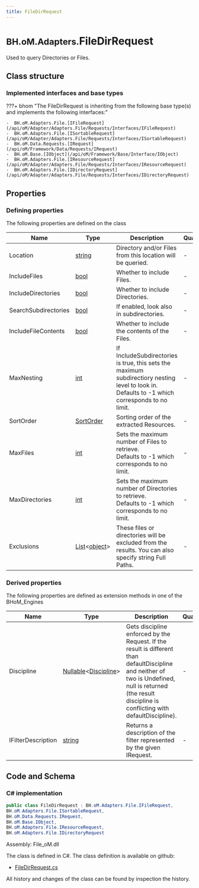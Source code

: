 ```yaml
---
title: FileDirRequest
---
```


# <small>BH.oM.Adapters.</small>**FileDirRequest**

Used to query Directories or Files.

## Class structure

### Implemented interfaces and base types

???+ bhom "The FileDirRequest is inheriting from the following base type(s) and implements the following interfaces:"

    -  BH.oM.Adapters.File.[IFileRequest](/api/oM/Adapter/Adapters.File/Requests/Interfaces/IFileRequest)
    -  BH.oM.Adapters.File.[ISortableRequest](/api/oM/Adapter/Adapters.File/Requests/Interfaces/ISortableRequest)
    -  BH.oM.Data.Requests.[IRequest](/api/oM/Framework/Data/Requests/IRequest)
    -  BH.oM.Base.[IObject](/api/oM/Framework/Base/Interface/IObject)
    -  BH.oM.Adapters.File.[IResourceRequest](/api/oM/Adapter/Adapters.File/Requests/Interfaces/IResourceRequest)
    -  BH.oM.Adapters.File.[IDirectoryRequest](/api/oM/Adapter/Adapters.File/Requests/Interfaces/IDirectoryRequest)


## Properties



### Defining properties

The following properties are defined on the class

| Name             | Type             | Description      | Quantity         |
|------------------|------------------|------------------|------------------|
| Location | [string](https://learn.microsoft.com/en-us/dotnet/api/System.String?view=netstandard-2.0) | Directory and/or Files from this location will be queried. | - |
| IncludeFiles | [bool](https://learn.microsoft.com/en-us/dotnet/api/System.Boolean?view=netstandard-2.0) | Whether to include Files. | - |
| IncludeDirectories | [bool](https://learn.microsoft.com/en-us/dotnet/api/System.Boolean?view=netstandard-2.0) | Whether to include Directories. | - |
| SearchSubdirectories | [bool](https://learn.microsoft.com/en-us/dotnet/api/System.Boolean?view=netstandard-2.0) | If enabled, look also in subdirectories. | - |
| IncludeFileContents | [bool](https://learn.microsoft.com/en-us/dotnet/api/System.Boolean?view=netstandard-2.0) | Whether to include the contents of the Files. | - |
| MaxNesting | [int](https://learn.microsoft.com/en-us/dotnet/api/System.Int32?view=netstandard-2.0) | If IncludeSubdirectories is true, this sets the maximum subdirectiory nesting level to look in.<br>Defaults to -1 which corresponds to no limit. | - |
| SortOrder | [SortOrder](/api/oM/Adapter/Adapters.File/enums/SortOrder) | Sorting order of the extracted Resources. | - |
| MaxFiles | [int](https://learn.microsoft.com/en-us/dotnet/api/System.Int32?view=netstandard-2.0) | Sets the maximum number of Files to retrieve.<br>Defaults to -1 which corresponds to no limit. | - |
| MaxDirectories | [int](https://learn.microsoft.com/en-us/dotnet/api/System.Int32?view=netstandard-2.0) | Sets the maximum number of Directories to retrieve.<br>Defaults to -1 which corresponds to no limit. | - |
| Exclusions | [List](https://learn.microsoft.com/en-us/dotnet/api/System.Collections.Generic.List-1?view=netstandard-2.0)&lt;[object](https://learn.microsoft.com/en-us/dotnet/api/System.Object?view=netstandard-2.0)&gt; | These files or directories will be excluded from the results. You can also specify string Full Paths. | - |


### Derived properties

The following properties are defined as extension methods in one of the BHoM_Engines

| Name             | Type             | Description      | Quantity         | Engine           |
|------------------|------------------|------------------|------------------|------------------|
| Discipline | [Nullable](https://learn.microsoft.com/en-us/dotnet/api/System.Nullable-1?view=netstandard-2.0)&lt;[Discipline](/api/oM/Adapter/Adapters.Revit/Enums/Discipline)&gt; | Gets discipline enforced by the Request. If the result is different than defaultDiscipline and neither of two is Undefined, null is returned (the result discipline is conflicting with defaultDiscipline). | - | Revit_Engine |
| IFilterDescription | [string](https://learn.microsoft.com/en-us/dotnet/api/System.String?view=netstandard-2.0) | Returns a description of the filter represented by the given IRequest. | - | Revit_Engine |


## Code and Schema

### C# implementation

``` C# title="C#"
public class FileDirRequest : BH.oM.Adapters.File.IFileRequest,
BH.oM.Adapters.File.ISortableRequest,
BH.oM.Data.Requests.IRequest,
BH.oM.Base.IObject,
BH.oM.Adapters.File.IResourceRequest,
BH.oM.Adapters.File.IDirectoryRequest
```

Assembly: File_oM.dll

The class is defined in C#. The class definition is available on github:

- [FileDirRequest.cs](https://github.com/BHoM/File_Toolkit/blob/develop/File_oM/Requests\FileDirRequest.cs)

All history and changes of the class can be found by inspection the history.
